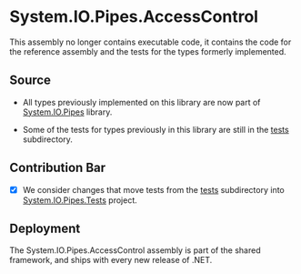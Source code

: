 # System.IO.Pipes.AccessControl
This assembly no longer contains executable code, it contains the code for the reference assembly and the tests for the types formerly implemented.

## Source
* All types previously implemented on this library are now part of [System.IO.Pipes](../System.IO.Pipes/) library.

* Some of the tests for types previously in this library are still in the [tests](tests/) subdirectory.

## Contribution Bar
- [x] We consider changes that move tests from the [tests](tests/) subdirectory into [System.IO.Pipes.Tests](../System.IO.Pipes/tests/) project.

## Deployment
The System.IO.Pipes.AccessControl assembly is part of the shared framework, and ships with every new release of .NET.
